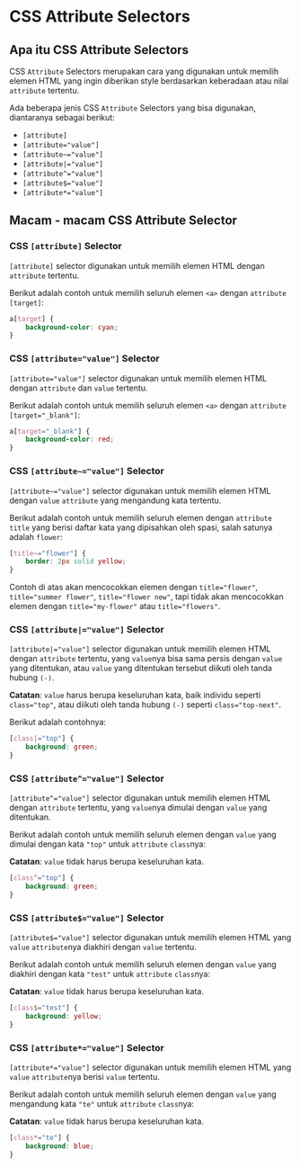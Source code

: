 # CSS Attribute Selectors

## Apa itu CSS Attribute Selectors

CSS `Attribute` Selectors merupakan cara yang digunakan untuk memilih elemen HTML yang ingin diberikan style berdasarkan keberadaan atau nilai `attribute` tertentu.

Ada beberapa jenis CSS `Attribute` Selectors yang bisa digunakan, diantaranya sebagai berikut:

- `[attribute]`
- `[attribute="value"]`
- `[attribute~="value"]`
- `[attribute|="value"]`
- `[attribute^="value"]`
- `[attribute$="value"]`
- `[attribute*="value"]`


## Macam - macam CSS Attribute Selector

### CSS `[attribute]` Selector

`[attribute]` selector digunakan untuk memilih elemen HTML dengan `attribute` tertentu.

Berikut adalah contoh untuk memilih seluruh elemen `<a>` dengan `attribute` `[target]`:
```css
a[target] {
    background-color: cyan;
}
```


### CSS `[attribute="value"]` Selector

`[attribute="value"]` selector digunakan untuk memilih elemen HTML dengan `attribute` dan `value` tertentu.

Berikut adalah contoh untuk memilih seluruh elemen `<a>` dengan `attribute` `[target="_blank"]`:
```css
a[target="_blank"] {
    background-color: red;
}
```


### CSS `[attribute~="value"]` Selector

`[attribute~="value"]` selector digunakan untuk memilih elemen HTML dengan `value` `attribute` yang mengandung kata tertentu.

Berikut adalah contoh untuk memilih seluruh elemen dengan `attribute` `title` yang berisi daftar kata yang dipisahkan oleh spasi, salah satunya adalah `flower`:
```css
[title~="flower"] {
    border: 2px solid yellow;
}
```

Contoh di atas akan mencocokkan elemen dengan `title="flower"`, `title="summer flower"`, `title="flower new"`, tapi tidak akan mencocokkan elemen dengan `title="my-flower"` atau `title="flowers"`.


### CSS `[attribute|="value"]` Selector

`[attribute|="value"]` selector digunakan untuk memilih elemen HTML dengan `attribute` tertentu, yang `value`nya bisa sama persis dengan `value` yang ditentukan, atau `value` yang ditentukan tersebut diikuti oleh tanda hubung `(-)`.

**Catatan**: `value` harus berupa keseluruhan kata, baik individu seperti `class="top"`, atau diikuti oleh tanda hubung `(-)` seperti `class="top-next"`.

Berikut adalah contohnya:
```css
[class|="top"] {
    background: green;
}
```


### CSS `[attribute^="value"]` Selector

`[attribute^="value"]` selector digunakan untuk memilih elemen HTML dengan `attribute` tertentu, yang `value`nya dimulai dengan `value` yang ditentukan.

Berikut adalah contoh untuk memilih seluruh elemen dengan `value` yang dimulai dengan kata `"top"` untuk `attribute` `class`nya:

**Catatan**: `value` tidak harus berupa keseluruhan kata.
```css
[class^="top"] {
    background: green;
}
```


### CSS `[attribute$="value"]` Selector

`[attribute$="value"]` selector digunakan untuk memilih elemen HTML yang `value` `attribute`nya diakhiri dengan `value` tertentu.

Berikut adalah contoh untuk memilih seluruh elemen dengan `value` yang diakhiri dengan kata `"test"` untuk `attribute` `class`nya:

**Catatan**: `value` tidak harus berupa keseluruhan kata.
```css
[class$="test"] {
    background: yellow;
}
```


### CSS `[attribute*="value"]` Selector

`[attribute*="value"]` selector digunakan untuk memilih elemen HTML yang `value` `attribute`nya berisi `value` tertentu.

Berikut adalah contoh untuk memilih seluruh elemen dengan `value` yang mengandung kata `"te"` untuk `attribute` `class`nya:

**Catatan**: `value` tidak harus berupa keseluruhan kata.
```css
[class*="te"] {
    background: blue;
}
```
